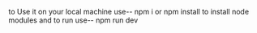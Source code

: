 to Use it on your local machine use--
npm i or npm install     to install node modules
and to run use--
npm run dev
